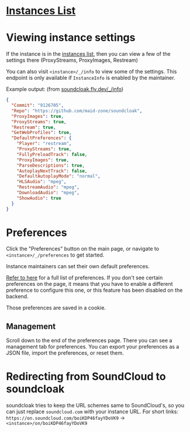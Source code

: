# [Instances List](https://maid.zone/soundcloak/instances.html)

# Viewing instance settings

If the instance is in the [instances list](https://maid.zone/soundcloak/instances.html), then you can view a few of the settings there (ProxyStreams, ProxyImages, Restream)

You can also visit `<instance>/_/info` to view some of the settings. This endpoint is only available if `InstanceInfo` is enabled by the maintainer.

Example output: (from [soundcloak.fly.dev/_/info](https://soundcloak.fly.dev/_/info))

```json
{
  "Commit": "9126705",
  "Repo": "https://github.com/maid-zone/soundcloak",
  "ProxyImages": true,
  "ProxyStreams": true,
  "Restream": true,
  "GetWebProfiles": true,
  "DefaultPreferences": {
    "Player": "restream",
    "ProxyStreams": true,
    "FullyPreloadTrack": false,
    "ProxyImages": true,
    "ParseDescriptions": true,
    "AutoplayNextTrack": false,
    "DefaultAutoplayMode": "normal",
    "HLSAudio": "mpeg",
    "RestreamAudio": "mpeg",
    "DownloadAudio": "mpeg",
    "ShowAudio": true
  }
}
```

# Preferences

Click the "Preferences" button on the main page, or navigate to `<instance>/_/preferences` to get started.

Instance maintainers can set their own default preferences.

[Refer to here](PREFERENCES.md) for a full list of preferences. If you don't see certain preferences on the page, it means that you have to enable a different preference to configure this one, or this feature has been disabled on the backend.

Those preferences are saved in a cookie.

## Management

Scroll down to the end of the preferences page. There you can see a management tab for preferences. You can export your preferences as a JSON file, import the preferences, or reset them.

# Redirecting from SoundCloud to soundcloak

soundcloak tries to keep the URL schemes same to SoundCloud's, so you can just replace `soundcloud.com` with your instance URL. For short links: `https://on.soundcloud.com/boiKDP46fayYDoVK9` -> `<instance>/on/boiKDP46fayYDoVK9`